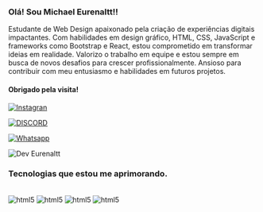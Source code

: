 

### Olá! Sou Michael Eurenaltt!!
 Estudante de Web Design apaixonado pela criação de experiências digitais impactantes. Com habilidades em design gráfico, HTML, CSS, JavaScript e frameworks como Bootstrap e React, estou comprometido em transformar ideias em realidade. Valorizo o trabalho em equipe e estou sempre em busca de novos desafios para crescer profissionalmente. Ansioso para contribuir com meu entusiasmo e habilidades em futuros projetos.

#### Obrigado pela visita!

[![Instagran](https://img.shields.io/badge/Instagram-E4405F?style=for-the-badge&logo=instagram&logoColor=white)](https://www.instagram.com/eurenaltt/)

[![DISCORD](https://img.shields.io/badge/Discord-7289DA?style=for-the-badge&logo=discord&logoColor=white)](https://www.instagram.com/eurenaltt/)

[![Whatsapp](https://img.shields.io/badge/WhatsApp-25D366?style=for-the-badge&logo=whatsapp&logoColor=white)](+5582998331155)

![Dev Eurenaltt](https://github-readme-stats.vercel.app/api?username=eurenaltt&show_icons=true&theme=dracula)

### Tecnologias que estou me aprimorando.

<div style="display: inline_block"><br/>
<img aling= "center" alt="html5" src="https://img.shields.io/badge/HTML-239120?style=for-the-badge&logo=html5&logoColor=white"/>
<img aling= "center" alt="html5" src="https://img.shields.io/badge/CSS-239120?&style=for-the-badge&logo=css3&logoColor=white"/>
<img aling= "center" alt="html5" src="https://img.shields.io/badge/JavaScript-F7DF1E?style=for-the-badge&logo=javascript&logoColor=black"/>
<img aling= "center" alt="html5" src="https://img.shields.io/badge/Python-14354C?style=for-the-badge&logo=python&logoColor=white"/>
</div>
